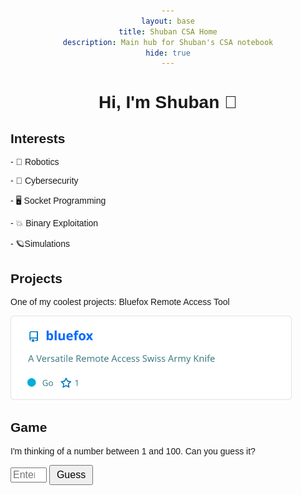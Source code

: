 ```yaml
---
layout: base
title: Shuban CSA Home
description: Main hub for Shuban's CSA notebook
hide: true
---
```


# Hi, I'm Shuban 👋

<h2 style="text-align: left;">Interests</h2>
<p style="text-align: left;"> - 🤖 Robotics<p>
<p style="text-align: left;"> - 🔐 Cybersecurity<p>
<p style="text-align: left;"> - 🖥️ Socket Programming<p>
<p style="text-align: left;"> - 💥 Binary Exploitation<p>
<p style="text-align: left;"> - 🪐Simulations<p>

<div style="text-align: left;">

<h2>Projects</h2>

<p>One of my coolest projects: Bluefox Remote Access Tool <br>

<a href="https://github.com/shuban-789/bluefox" target="_blank"><img src="assets/images/download.svg" width="450"></a>
<br>

<h2>Game</h2>

<meta charset="UTF-8">
<meta name="viewport" content="width=device-width, initial-scale=1.0">
<title>Number Guessing Game</title>
<style>
    body {
        font-family: Arial, sans-serif;
        text-align: center;
        padding-top: 50px;
    }
    input[type="number"] {
        width: 50px;
        font-size: 16px;
    }
    button {
        font-size: 16px;
        padding: 5px 10px;
    }
    .result {
        margin-top: 20px;
        font-size: 18px;
        font-weight: bold;
    }
    .input-box {
        width: 400px;  /* Automatic width */
        min-width: 200px; /* Minimum width */
        height: 30px;  /* Fixed height */
    }
</style>
<p>I'm thinking of a number between 1 and 100. Can you guess it?</p>
<input type="number" id="guessInput" min="1" max="100" placeholder="Enter a number" width="200px">
<button onclick="checkGuess()">Guess</button>
<div class="result" id="result"></div>

<script>
    let secretNumber = Math.floor(Math.random() * 100) + 1;
    let attempts = 0;

    function checkGuess() {
        let userGuess = parseInt(document.getElementById('guessInput').value);
        let result = document.getElementById('result');
        attempts++;

        if (isNaN(userGuess) || userGuess < 1 || userGuess > 100) {
            result.textContent = "Please enter a valid number between 1 and 100.";
            return;
        }

        if (userGuess === secretNumber) {
                result.textContent = `Congratulations! You guessed it in ${attempts} attempts.`;
        } else if (userGuess < secretNumber) {
                result.textContent = "Too low! Try again.";
        } else {
            result.textContent = "Too high! Try again.";
        }
    }
</script>
